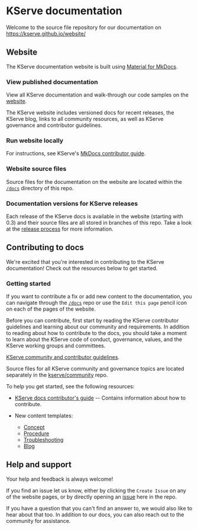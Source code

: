 # KServe documentation

Welcome to the source file repository for our documentation on
https://kserve.github.io/website/

## Website

The KServe documentation website is built using [Material for MkDocs](https://squidfunk.github.io/mkdocs-material/).

### View published documentation

View all KServe documentation and walk-through our code samples on the
[website](https://kserve.github.io/website/).

The KServe website includes versioned docs for recent releases, the KServe
blog, links to all community resources, as well as KServe governance and
contributor guidelines.

### Run website locally

For instructions, see KServe's [MkDocs contributor guide](docs/help/contributor/mkdocs-contributor-guide.md).

### Website source files

Source files for the documentation on the website are located within the
[`/docs`](docs) directory of this repo.

### Documentation versions for KServe releases

Each release of the KServe docs is available in the website (starting with 0.3)
and their source files are all stored in branches of this repo. Take a look at
the [release process](https://github.com/kserve/kserve/blob/master/release/RELEASE_PROCESS.md)
for more information.

## Contributing to docs

We're excited that you're interested in contributing to the KServe documentation! Check out the resources below to get started.

### Getting started

If you want to contribute a fix or add new content to the documentation, you can
navigate through the [`/docs`](docs) repo or use the `Edit this page` pencil icon on each of the pages of
the website.

Before you can contribute, first start by reading the KServe contributor
guidelines and learning about our community and requirements. In addition to
reading about how to contribute to the docs, you should take a moment to learn
about the KServe code of conduct, governance, values, and the KServe working
groups and committees.

[KServe community and contributor guidelines](https://github.com/kserve/kserve/blob/master/CONTRIBUTING.md).

Source files for all KServe community and governance topics are located
separately in the [kserve/community](docs/community/)
repo.

To help you get started, see the following resources:

- [KServe docs contributor's guide](docs/help/contributor/) -- Contains information about how
  to contribute.

- New content templates:
  - [Concept](docs/help/contributor/templates/template-concept.md)
  - [Procedure](docs/help/contributor/templates/template-procedure.md)
  - [Troubleshooting](docs/help/contributor/templates/template-troubleshooting.md)
  - [Blog](docs/help/contributor/templates/template-blog.md)

## Help and support

Your help and feedback is always welcome!

If you find an issue let us know, either by clicking the `Create Issue` on any
of the website pages, or by directly opening an
[issue](https://github.com/kserve/website/issues/new/choose) here in the repo.

If you have a question that you can't find an answer to, we would also like to
hear about that too. In addition to our docs, you can also reach out to the
community for assistance.

